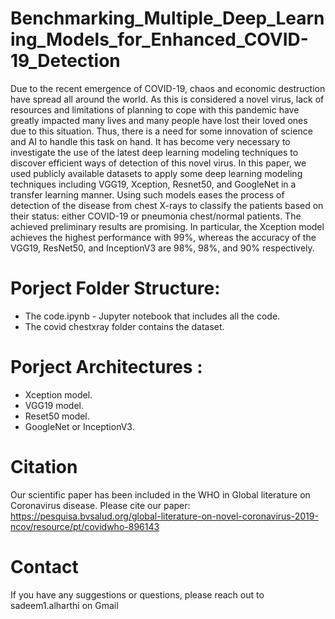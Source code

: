 # Benchmarking_Multiple_Deep_Learning_Models_for_Enhanced_COVID-19_Detection
Due to the recent emergence of COVID-19, chaos and economic destruction have spread all around the world. As this is considered a novel virus, lack of resources and limitations of planning to cope with this pandemic have greatly impacted many lives and many people have lost their loved ones due to this situation. Thus, there is a need for some innovation of science and AI to handle this task on hand. It has become very necessary to investigate the use of the latest deep learning modeling techniques to discover efficient ways of detection of this novel virus. In this paper, we used publicly available datasets to apply some deep learning modeling techniques including VGG19, Xception, Resnet50, and GoogleNet in a transfer learning manner. Using such models eases the process of detection of the disease from chest X-rays to classify the patients based on their status: either COVID-19 or pneumonia chest/normal patients. The achieved preliminary results are promising. In particular, the Xception model achieves the highest performance with 99%, whereas the accuracy of the VGG19, ResNet50, and InceptionV3 are 98%, 98%, and 90% respectively.

# Porject Folder Structure:
- The code.ipynb - Jupyter notebook that includes all the code.
- The covid chestxray folder contains the dataset.

# Porject Architectures :
- Xception model.
- VGG19 model.
- Reset50 model.
- GoogleNet or InceptionV3.



# Citation
Our scientific paper has been included in the WHO in Global literature on Coronavirus disease.
Please cite our paper: https://pesquisa.bvsalud.org/global-literature-on-novel-coronavirus-2019-ncov/resource/pt/covidwho-896143

# Contact
If you have any suggestions or questions, please reach out to sadeem1.alharthi on Gmail
